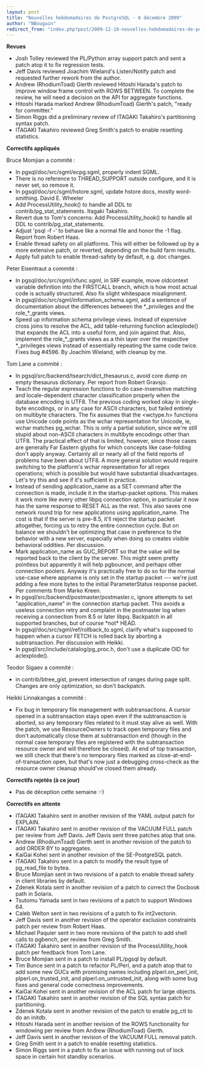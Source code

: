 ```yaml
---
layout: post
title: "Nouvelles hebdomadaires de PostgreSQL - 6 décembre 2009"
author: "NBougain"
redirect_from: "index.php?post/2009-12-10-nouvelles-hebdomadaires-de-postgresql-6-decembre-2009 "
---
```




<p><strong>Revues</strong></p>

<ul>

<li>Josh Tolley reviewed the PL/Python array support patch and sent a patch atop it to fix regression tests.</li>

<li>Jeff Davis reviewed Joachim Wieland's Listen/Notify patch and requested further rework from the author.</li>

<li>Andrew (RhodiumToad) Gierth reviewed Hitoshi Harada's patch to improve window frame control with ROWS BETWEEN. To complete the review, he will need a decision on the API for aggregate functions.</li>

<li>Hitoshi Harada marked Andrew (RhodiumToad) Gierth's patch, "ready for committer."</li>

<li>Simon Riggs did a preliminary review of ITAGAKI Takahiro's partitioning syntax patch.</li>

<li>ITAGAKI Takahiro reviewed Greg Smith's patch to enable resetting statistics.</li>

</ul>

<p><strong>Correctifs appliqu&eacute;s</strong></p>

<p>Bruce Momjian a commit&eacute;&nbsp;:</p>

<ul>

<li>In pgsql/doc/src/sgml/ecpg.sgml, properly indent SGML.</li>

<li>There is no reference to THREAD_SUPPORT outside configure, and it is never set, so remove it.</li>

<li>In pgsql/doc/src/sgml/hstore.sgml, update hstore docs, mostly word-smithing. David E. Wheeler</li>

<li>Add ProcessUtility_hook() to handle all DDL to contrib/pg_stat_statements. Itagaki Takahiro.</li>

<li>Revert due to Tom's concerns: Add ProcessUtility_hook() to handle all DDL to contrib/pg_stat_statements.</li>

<li>Adjust 'psql -f -' to behave like a normal file and honor the -1 flag. Report from Robert Haas.</li>

<li>Enable thread safety on all platforms. This will either be followed up by a more extensive patch, or reverted, depending on the build farm results.</li>

<li>Apply full patch to enable thread-safety by default, e.g. doc changes.</li>

</ul>

<p>Peter Eisentraut a commit&eacute;&nbsp;:</p>

<ul>

<li>In pgsql/doc/src/sgml/xfunc.sgml, in SRF example, move oldcontext variable definition into the FIRSTCALL branch, which is how most actual code is actually structured. Also fix slight whitespace misalignment.</li>

<li>In pgsql/doc/src/sgml/information_schema.sgml, add a sentence of documentation about the differences between the *_privileges and the role_*_grants views.</li>

<li>Speed up information schema privilege views. Instead of expensive cross joins to resolve the ACL, add table-returning function aclexplode() that expands the ACL into a useful form, and join against that. Also, implement the role_*_grants views as a thin layer over the respective *_privileges views instead of essentially repeating the same code twice. Fixes bug #4596. By Joachim Wieland, with cleanup by me.</li>

</ul>

<p>Tom Lane a commit&eacute;&nbsp;:</p>

<ul>

<li>In pgsql/src/backend/tsearch/dict_thesaurus.c, avoid core dump on empty thesaurus dictionary. Per report from Robert Gravsjo.</li>

<li>Teach the regular expression functions to do case-insensitive matching and locale-dependent character classification properly when the database encoding is UTF8. The previous coding worked okay in single-byte encodings, or in any case for ASCII characters, but failed entirely on multibyte characters. The fix assumes that the &lt;wctype.h&gt; functions use Unicode code points as the wchar representation for Unicode, ie, wchar matches pg_wchar. This is only a partial solution, since we're still stupid about non-ASCII characters in multibyte encodings other than UTF8. The practical effect of that is limited, however, since those cases are generally Far Eastern glyphs for which concepts like case-folding don't apply anyway. Certainly all or nearly all of the field reports of problems have been about UTF8. A more general solution would require switching to the platform's wchar representation for all regex operations; which is possible but would have substantial disadvantages. Let's try this and see if it's sufficient in practice.</li>

<li>Instead of sending application_name as a SET command after the connection is made, include it in the startup-packet options. This makes it work more like every other libpq connection option, in particular it now has the same response to RESET ALL as the rest. This also saves one network round trip for new applications using application_name. The cost is that if the server is pre-8.5, it'll reject the startup packet altogether, forcing us to retry the entire connection cycle. But on balance we shouldn't be optimizing that case in preference to the behavior with a new server, especially when doing so creates visible behavioral oddities. Per discussion.</li>

<li>Mark application_name as GUC_REPORT so that the value will be reported back to the client by the server. This might seem pretty pointless but apparently it will help pgbouncer, and perhaps other connection poolers. Anyway it's practically free to do so for the normal use-case where appname is only set in the startup packet --- we're just adding a few more bytes to the initial ParameterStatus response packet. Per comments from Marko Kreen.</li>

<li>In pgsql/src/backend/postmaster/postmaster.c, ignore attempts to set "application_name" in the connection startup packet. This avoids a useless connection retry and complaint in the postmaster log when receiving a connection from 8.5 or later libpq. Backpatch in all supported branches, but of course *not* HEAD.</li>

<li>In pgsql/doc/src/sgml/ref/rollback_to.sgml, clarify what's supposed to happen when a cursor FETCH is rolled back by aborting a subtransaction. Per discussion with Heikki.</li>

<li>In pgsql/src/include/catalog/pg_proc.h, don't use a duplicate OID for aclexplode().</li>

</ul>

<p>Teodor Sigaev a commit&eacute;&nbsp;:</p>

<ul>

<li>in contrib/btree_gist, prevent intersection of ranges during page split. Changes are only optimization, so don't backpatch.</li>

</ul>

<p>Heikki Linnakangas a commit&eacute;&nbsp;:</p>

<ul>

<li>Fix bug in temporary file management with subtransactions. A cursor opened in a subtransaction stays open even if the subtransaction is aborted, so any temporary files related to it must stay alive as well. With the patch, we use ResourceOwners to track open temporary files and don't automatically close them at subtransaction end (though in the normal case temporary files are registered with the subtransaction resource owner and will therefore be closed). At end of top transaction, we still check that there's no temporary files marked as close-at-end-of-transaction open, but that's now just a debugging cross-check as the resource owner cleanup should've closed them already.</li>

</ul>

<p><strong>Correctifs rejet&eacute;s (&agrave; ce jour)</strong></p>

<ul>

<li>Pas de d&eacute;ception cette semaine&nbsp;:-)</li>

</ul>

<p><strong>Correctifs en attente</strong></p>

<ul>

<li>ITAGAKI Takahiro sent in another revision of the YAML output patch for EXPLAIN.</li>

<li>ITAGAKI Takahiro sent in another revision of the VACUUM FULL patch per review from Jeff Davis. Jeff Davis sent three patches atop that one.</li>

<li>Andrew (RhodiumToad) Gierth sent in another revision of the patch to add ORDER BY to aggregates.</li>

<li>KaiGai Kohei sent in another revision of the SE-PostgreSQL patch.</li>

<li>ITAGAKI Takahiro sent in a patch to modify the result type of pg_read_file to bytea.</li>

<li>Bruce Momjian sent in two revisions of a patch to enable thread safety in client libraries by default.</li>

<li>Zdenek Kotala sent in another revision of a patch to correct the Docbook path in Solaris.</li>

<li>Tsutomu Yamada sent in two revisions of a patch to support Windows 64.</li>

<li>Caleb Welton sent in two revisions of a patch to fix int2vectorin.</li>

<li>Jeff Davis sent in another revision of the operator exclusion constraints patch per review from Robert Haas.</li>

<li>Michael Paquier sent in two more revisions of the patch to add shell calls to pgbench, per review from Greg Smith.</li>

<li>ITAGAKI Takahiro sent in another revision of the ProcessUtility_hook patch per feedback from Tom Lane.</li>

<li>Bruce Momjian sent in a patch to install PL/pgsql by default.</li>

<li>Tim Bunce sent in a patch to refactor PL/Perl, and a patch atop that to add some new GUCs with promising names including plperl.on_perl_init, plperl.on_trusted_init, and plperl.on_untrusted_init, along with some bug fixes and general code correctness improvements.</li>

<li>KaiGai Kohei sent in another revision of the ACL patch for large objects.</li>

<li>ITAGAKI Takahiro sent in another revision of the SQL syntax patch for partitioning.</li>

<li>Zdenek Kotala sent in another revision of the patch to enable pg_ctl to do an initdb.</li>

<li>Hitoshi Harada sent in another revision of the ROWS functionality for windowing per review from Andrew (RhodiumToad) Gierth.</li>

<li>Jeff Davis sent in another revision of the VACUUM FULL removal patch.</li>

<li>Greg Smith sent in a patch to enable resetting statistics.</li>

<li>Simon Riggs sent in a patch to fix an issue with running out of lock space in certain hot standby scenarios.</li>

</ul>